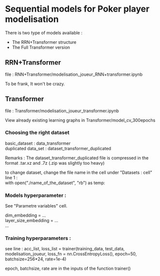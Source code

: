 # Sequential models for Poker player modelisation

There is two type of models available :  
  - The RRN+Transformer structure  
  - The Full Transformer version  

## RRN+Transformer
file : RNN+Transformer/modelisation_joueur_RNN+transformer.ipynb  

To be frank, It won't be crazy.


## Transformer
file : Transformer/modelisation_joueur_transformer.ipynb  

View already existing learning graphs in Transformer/model_cv_300epochs

### Choosing the right dataset
basic_dataset : data_transformer  
duplicated data_set : dataset_transformer_duplicated  

Remarks : The dataset_transformer_duplicated file is compressed in the format .tar.xz and .7z (.zip was slightly too heavy)  

to change dataset, change the file name in the cell under "Datasets : cell" line 1 :  
with open("./name_of_the_dataset", "rb") as temp:


### Models hyperparameter : 
See "Parametre variables" cell.  
  
dim_embedding = ...  
layer_size_embedding = ...  
...  


### Training hyperparameters :
see line :  acc_list, loss_list = trainer(training_data, test_data, modelisation_joueur, loss_fn = nn.CrossEntropyLoss(), epoch=50, batchsize=256*24, rate=1e-4)  

epoch, batchsize, rate are in the inputs of the function trainer()



